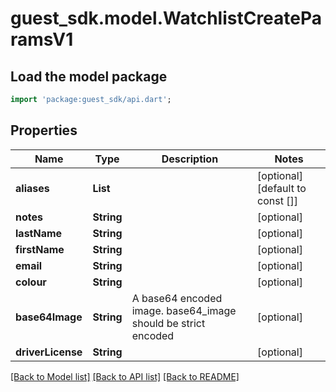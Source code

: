 # guest_sdk.model.WatchlistCreateParamsV1

## Load the model package
```dart
import 'package:guest_sdk/api.dart';
```

## Properties
Name | Type | Description | Notes
------------ | ------------- | ------------- | -------------
**aliases** | **List<String>** |  | [optional] [default to const []]
**notes** | **String** |  | [optional] 
**lastName** | **String** |  | [optional] 
**firstName** | **String** |  | [optional] 
**email** | **String** |  | [optional] 
**colour** | **String** |  | [optional] 
**base64Image** | **String** | A base64 encoded image. base64_image should be strict encoded  | [optional] 
**driverLicense** | **String** |  | [optional] 

[[Back to Model list]](../README.md#documentation-for-models) [[Back to API list]](../README.md#documentation-for-api-endpoints) [[Back to README]](../README.md)


